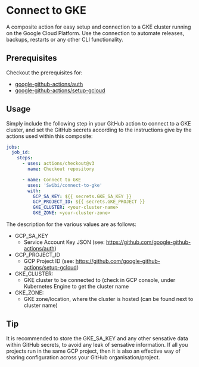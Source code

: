 # Connect to GKE
A composite action for easy setup and connection to a GKE cluster running on the Google Cloud Platform. Use the connection to automate releases, backups, restarts or any other CLI functionality.

## Prerequisites

Checkout the prerequisites for:
* [google-github-actions/auth](https://github.com/google-github-actions/auth)
* [google-github-actions/setup-gcloud](https://github.com/google-github-actions/setup-gcloud)

## Usage

Simply include the following step in your GitHub action to connect to a GKE cluster, and set the GitHub secrets according to the instructions give by the actions used within this composite:

``` yaml
jobs:
  job_id:
    steps:
      - uses: actions/checkout@v3
        name: Checkout repository

      - name: Connect to GKE
        uses: 'Swibi/connect-to-gke'
        with:
          GCP_SA_KEY: ${{ secrets.GKE_SA_KEY }}
          GCP_PROJECT_ID: ${{ secrets.GKE_PROJECT }}
          GKE_CLUSTER: <your-cluster-name>
          GKE_ZONE: <your-cluster-zone>
```

The description for the various values are as follows: 
* GCP_SA_KEY
    * Service Account Key JSON (see: https://github.com/google-github-actions/auth)
* GCP_PROJECT_ID
    * GCP Project ID (see: https://github.com/google-github-actions/setup-gcloud)
* GKE_CLUSTER:
    * GKE cluster to be connected to (check in GCP console, under Kubernetes Engine to get the cluster name
* GKE_ZONE: 
    * GKE zone/location, where the cluster is hosted (can be found next to cluster name)

## Tip
It is recommended to store the GKE_SA_KEY and any other sensative data within GitHub secrets, to avoid any leak of sensative information. If all you projects run in the same GCP project, then it is also an effective way of sharing configuration across your GitHub organisation/project.
